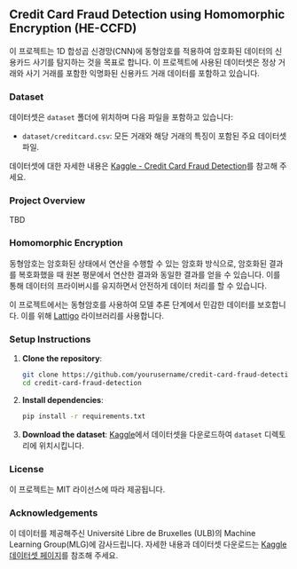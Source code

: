## Credit Card Fraud Detection using Homomorphic Encryption (HE-CCFD)

이 프로젝트는 1D 합성곱 신경망(CNN)에 동형암호를 적용하여 암호화된 데이터의 신용카드 사기를 탐지하는 것을 목표로 합니다. 
이 프로젝트에 사용된 데이터셋은 정상 거래와 사기 거래를 포함한 익명화된 신용카드 거래 데이터를 포함하고 있습니다.

### Dataset

데이터셋은 `dataset` 폴더에 위치하며 다음 파일을 포함하고 있습니다:

- `dataset/creditcard.csv`: 모든 거래와 해당 거래의 특징이 포함된 주요 데이터셋 파일.

데이터셋에 대한 자세한 내용은 [Kaggle - Credit Card Fraud Detection](https://www.kaggle.com/datasets/mlg-ulb/creditcardfraud)를 참고해 주세요.

### Project Overview

TBD

### Homomorphic Encryption

동형암호는 암호화된 상태에서 연산을 수행할 수 있는 암호화 방식으로, 암호화된 결과를 복호화했을 때 원본 평문에서 연산한 결과와 동일한 결과를 얻을 수 있습니다. 
이를 통해 데이터의 프라이버시를 유지하면서 안전하게 데이터 처리를 할 수 있습니다.

이 프로젝트에서는 동형암호를 사용하여 모델 추론 단계에서 민감한 데이터를 보호합니다. 
이를 위해 [Lattigo](https://github.com/tuneinsight/lattigo/tree/v5.0.2) 라이브러리를 사용합니다.

### Setup Instructions

1. **Clone the repository**:
    ```sh
    git clone https://github.com/yourusername/credit-card-fraud-detection.git
    cd credit-card-fraud-detection
    ```

2. **Install dependencies**:
    ```sh
    pip install -r requirements.txt
    ```

3. **Download the dataset**:
    [Kaggle](https://www.kaggle.com/datasets/mlg-ulb/creditcardfraud)에서 데이터셋을 다운로드하여 `dataset` 디렉토리에 위치시킵니다.

### License

이 프로젝트는 MIT 라이선스에 따라 제공됩니다.

### Acknowledgements

이 데이터를 제공해주신 Université Libre de Bruxelles (ULB)의 Machine Learning Group(MLG)에 감사드립니다. 
자세한 내용과 데이터셋 다운로드는 [Kaggle 데이터셋 페이지](https://www.kaggle.com/datasets/mlg-ulb/creditcardfraud)를 참조해 주세요.
